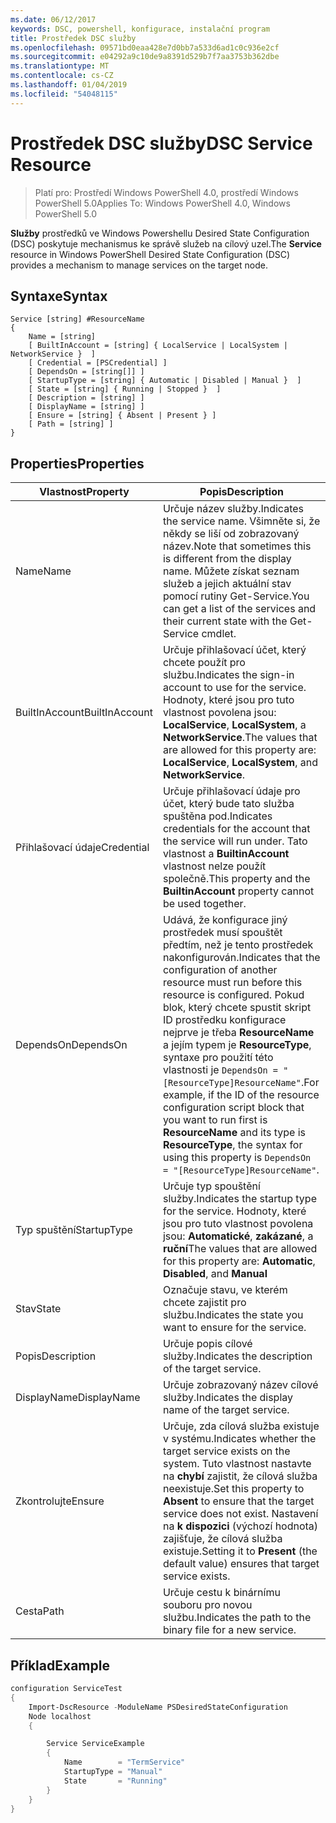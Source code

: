 ```yaml
---
ms.date: 06/12/2017
keywords: DSC, powershell, konfigurace, instalační program
title: Prostředek DSC služby
ms.openlocfilehash: 09571bd0eaa428e7d0bb7a533d6ad1c0c936e2cf
ms.sourcegitcommit: e04292a9c10de9a8391d529b7f7aa3753b362dbe
ms.translationtype: MT
ms.contentlocale: cs-CZ
ms.lasthandoff: 01/04/2019
ms.locfileid: "54048115"
---
```

# <a name="dsc-service-resource"></a><span data-ttu-id="7c259-103">Prostředek DSC služby</span><span class="sxs-lookup"><span data-stu-id="7c259-103">DSC Service Resource</span></span>

> <span data-ttu-id="7c259-104">Platí pro: Prostředí Windows PowerShell 4.0, prostředí Windows PowerShell 5.0</span><span class="sxs-lookup"><span data-stu-id="7c259-104">Applies To: Windows PowerShell 4.0, Windows PowerShell 5.0</span></span>


<span data-ttu-id="7c259-105">**Služby** prostředků ve Windows Powershellu Desired State Configuration (DSC) poskytuje mechanismus ke správě služeb na cílový uzel.</span><span class="sxs-lookup"><span data-stu-id="7c259-105">The **Service** resource in Windows PowerShell Desired State Configuration (DSC) provides a mechanism to manage services on the target node.</span></span>

## <a name="syntax"></a><span data-ttu-id="7c259-106">Syntaxe</span><span class="sxs-lookup"><span data-stu-id="7c259-106">Syntax</span></span>

```
Service [string] #ResourceName
{
    Name = [string]
    [ BuiltInAccount = [string] { LocalService | LocalSystem | NetworkService }  ]
    [ Credential = [PSCredential] ]
    [ DependsOn = [string[]] ]
    [ StartupType = [string] { Automatic | Disabled | Manual }  ]
    [ State = [string] { Running | Stopped }  ]
    [ Description = [string] ]
    [ DisplayName = [string] ]
    [ Ensure = [string] { Absent | Present } ]
    [ Path = [string] ]
}
```

## <a name="properties"></a><span data-ttu-id="7c259-107">Properties</span><span class="sxs-lookup"><span data-stu-id="7c259-107">Properties</span></span>

|  <span data-ttu-id="7c259-108">Vlastnost</span><span class="sxs-lookup"><span data-stu-id="7c259-108">Property</span></span>  |  <span data-ttu-id="7c259-109">Popis</span><span class="sxs-lookup"><span data-stu-id="7c259-109">Description</span></span>   |
|---|---|
| <span data-ttu-id="7c259-110">Name</span><span class="sxs-lookup"><span data-stu-id="7c259-110">Name</span></span>| <span data-ttu-id="7c259-111">Určuje název služby.</span><span class="sxs-lookup"><span data-stu-id="7c259-111">Indicates the service name.</span></span> <span data-ttu-id="7c259-112">Všimněte si, že někdy se liší od zobrazovaný název.</span><span class="sxs-lookup"><span data-stu-id="7c259-112">Note that sometimes this is different from the display name.</span></span> <span data-ttu-id="7c259-113">Můžete získat seznam služeb a jejich aktuální stav pomocí rutiny Get-Service.</span><span class="sxs-lookup"><span data-stu-id="7c259-113">You can get a list of the services and their current state with the Get-Service cmdlet.</span></span>|
| <span data-ttu-id="7c259-114">BuiltInAccount</span><span class="sxs-lookup"><span data-stu-id="7c259-114">BuiltInAccount</span></span>| <span data-ttu-id="7c259-115">Určuje přihlašovací účet, který chcete použít pro službu.</span><span class="sxs-lookup"><span data-stu-id="7c259-115">Indicates the sign-in account to use for the service.</span></span> <span data-ttu-id="7c259-116">Hodnoty, které jsou pro tuto vlastnost povolena jsou: **LocalService**, **LocalSystem**, a **NetworkService**.</span><span class="sxs-lookup"><span data-stu-id="7c259-116">The values that are allowed for this property are: **LocalService**, **LocalSystem**, and **NetworkService**.</span></span>|
| <span data-ttu-id="7c259-117">Přihlašovací údaje</span><span class="sxs-lookup"><span data-stu-id="7c259-117">Credential</span></span>| <span data-ttu-id="7c259-118">Určuje přihlašovací údaje pro účet, který bude tato služba spuštěna pod.</span><span class="sxs-lookup"><span data-stu-id="7c259-118">Indicates credentials for the account that the service will run under.</span></span> <span data-ttu-id="7c259-119">Tato vlastnost a __BuiltinAccount__ vlastnost nelze použít společně.</span><span class="sxs-lookup"><span data-stu-id="7c259-119">This property and the __BuiltinAccount__ property cannot be used together.</span></span>|
| <span data-ttu-id="7c259-120">DependsOn</span><span class="sxs-lookup"><span data-stu-id="7c259-120">DependsOn</span></span>| <span data-ttu-id="7c259-121">Udává, že konfigurace jiný prostředek musí spouštět předtím, než je tento prostředek nakonfigurován.</span><span class="sxs-lookup"><span data-stu-id="7c259-121">Indicates that the configuration of another resource must run before this resource is configured.</span></span> <span data-ttu-id="7c259-122">Pokud blok, který chcete spustit skript ID prostředku konfigurace nejprve je třeba __ResourceName__ a jejím typem je __ResourceType__, syntaxe pro použití této vlastnosti je `DependsOn = "[ResourceType]ResourceName"`.</span><span class="sxs-lookup"><span data-stu-id="7c259-122">For example, if the ID of the resource configuration script block that you want to run first is __ResourceName__ and its type is __ResourceType__, the syntax for using this property is `DependsOn = "[ResourceType]ResourceName"`.</span></span>|
| <span data-ttu-id="7c259-123">Typ spuštění</span><span class="sxs-lookup"><span data-stu-id="7c259-123">StartupType</span></span>| <span data-ttu-id="7c259-124">Určuje typ spouštění služby.</span><span class="sxs-lookup"><span data-stu-id="7c259-124">Indicates the startup type for the service.</span></span> <span data-ttu-id="7c259-125">Hodnoty, které jsou pro tuto vlastnost povolena jsou: **Automatické**, **zakázané**, a **ruční**</span><span class="sxs-lookup"><span data-stu-id="7c259-125">The values that are allowed for this property are: **Automatic**, **Disabled**, and **Manual**</span></span>|
| <span data-ttu-id="7c259-126">Stav</span><span class="sxs-lookup"><span data-stu-id="7c259-126">State</span></span>| <span data-ttu-id="7c259-127">Označuje stavu, ve kterém chcete zajistit pro službu.</span><span class="sxs-lookup"><span data-stu-id="7c259-127">Indicates the state you want to ensure for the service.</span></span>|
| <span data-ttu-id="7c259-128">Popis</span><span class="sxs-lookup"><span data-stu-id="7c259-128">Description</span></span> | <span data-ttu-id="7c259-129">Určuje popis cílové služby.</span><span class="sxs-lookup"><span data-stu-id="7c259-129">Indicates the description of the target service.</span></span>|
| <span data-ttu-id="7c259-130">DisplayName</span><span class="sxs-lookup"><span data-stu-id="7c259-130">DisplayName</span></span> | <span data-ttu-id="7c259-131">Určuje zobrazovaný název cílové služby.</span><span class="sxs-lookup"><span data-stu-id="7c259-131">Indicates the display name of the target service.</span></span>|
| <span data-ttu-id="7c259-132">Zkontrolujte</span><span class="sxs-lookup"><span data-stu-id="7c259-132">Ensure</span></span> | <span data-ttu-id="7c259-133">Určuje, zda cílová služba existuje v systému.</span><span class="sxs-lookup"><span data-stu-id="7c259-133">Indicates whether the target service exists on the system.</span></span> <span data-ttu-id="7c259-134">Tuto vlastnost nastavte na **chybí** zajistit, že cílová služba neexistuje.</span><span class="sxs-lookup"><span data-stu-id="7c259-134">Set this property to **Absent** to ensure that the target service does not exist.</span></span> <span data-ttu-id="7c259-135">Nastavení na **k dispozici** (výchozí hodnota) zajišťuje, že cílová služba existuje.</span><span class="sxs-lookup"><span data-stu-id="7c259-135">Setting it to **Present** (the default value) ensures that target service exists.</span></span>|
| <span data-ttu-id="7c259-136">Cesta</span><span class="sxs-lookup"><span data-stu-id="7c259-136">Path</span></span> | <span data-ttu-id="7c259-137">Určuje cestu k binárnímu souboru pro novou službu.</span><span class="sxs-lookup"><span data-stu-id="7c259-137">Indicates the path to the binary file for a new service.</span></span>|

## <a name="example"></a><span data-ttu-id="7c259-138">Příklad</span><span class="sxs-lookup"><span data-stu-id="7c259-138">Example</span></span>

```powershell
configuration ServiceTest
{
    Import-DscResource -ModuleName PSDesiredStateConfiguration
    Node localhost
    {

        Service ServiceExample
        {
            Name        = "TermService"
            StartupType = "Manual"
            State       = "Running"
        }
    }
}
```